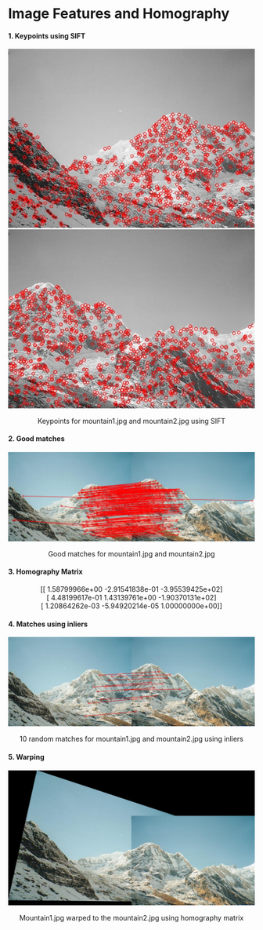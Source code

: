 # Image Features and Homography

#### 1.	Keypoints using SIFT   

<p align="center">
  <img src="https://raw.githubusercontent.com/rohangupta/homography/master/task1_sift1.jpg"> 
  <img src="https://raw.githubusercontent.com/rohangupta/homography/master/task1_sift2.jpg"><br>
  <p align="center"> Keypoints for mountain1.jpg and mountain2.jpg using SIFT </p>
</p>

#### 2.	Good matches

<p align="center">
  <img src="https://raw.githubusercontent.com/rohangupta/homography/master/task1_matches_knn.jpg">
  <p align="center"> Good matches for mountain1.jpg and mountain2.jpg </p>
</p>

#### 3.	Homography Matrix

<p align="center">
	[[ 1.58799966e+00 -2.91541838e-01 -3.95539425e+02]<br>
	[ 4.48199617e-01  1.43139761e+00 -1.90370131e+02]<br>
	[ 1.20864262e-03 -5.94920214e-05  1.00000000e+00]]
</p>

#### 4.	Matches using inliers
 
<p align="center">
  <img src="https://raw.githubusercontent.com/rohangupta/homography/master/task1_matches.jpg">
  <p align="center">10 random matches for mountain1.jpg and mountain2.jpg using inliers</p>
</p>

#### 5.	Warping

<p align="center">
  <img src="https://raw.githubusercontent.com/rohangupta/homography/master/task1_pano.jpg">
  <p align="center">Mountain1.jpg warped to the mountain2.jpg using homography matrix</p>
</p>